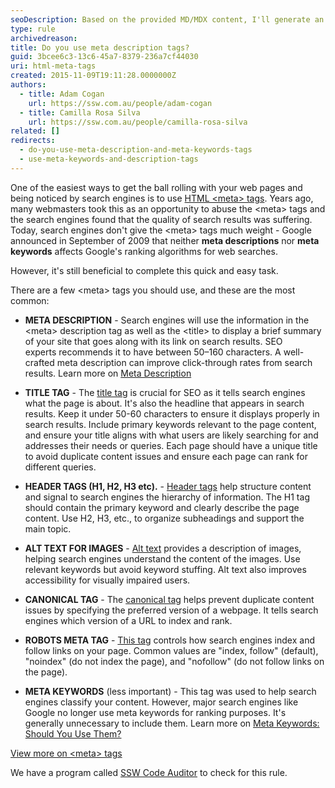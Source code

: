 ```yaml
---
seoDescription: Based on the provided MD/MDX content, I'll generate an SEO description for you. Please provide the content below, and I'll create a concise, 150-160 character-long description that includes primary keywords and reflects user intent. Please paste the content below, and I'll get started! 😊
type: rule
archivedreason:
title: Do you use meta description tags?
guid: 3bcee6c3-13c6-45a7-8379-236a7cf44030
uri: html-meta-tags
created: 2015-11-09T19:11:28.0000000Z
authors:
  - title: Adam Cogan
    url: https://ssw.com.au/people/adam-cogan
  - title: Camilla Rosa Silva
    url: https://ssw.com.au/people/camilla-rosa-silva
related: []
redirects:
  - do-you-use-meta-description-and-meta-keywords-tags
  - use-meta-keywords-and-description-tags
---
```


One of the easiest ways to get the ball rolling with your web pages and being noticed by search engines is to use [HTML &lt;meta&gt; tags](https://www.w3schools.com/tags/tag_meta.asp). Years ago, many webmasters took this as an opportunity to abuse the &lt;meta&gt; tags and the search engines found that the quality of search results was suffering. Today, search engines don't give the &lt;meta&gt; tags much weight - Google announced in September of 2009 that neither **meta descriptions** nor **meta keywords** affects Google's ranking algorithms for web searches.

However, it's still beneficial to complete this quick and easy task.

<!--endintro-->

There are a few &lt;meta&gt; tags you should use, and these are the most common:

* **META DESCRIPTION** - Search engines will use the information in the &lt;meta&gt; description tag as well as the &lt;title&gt; to display a brief summary of your site that goes along with its link on search results. SEO experts recommends it to have between 50–160 characters. A well-crafted meta description can improve click-through rates from search results. Learn more on [Meta Description](https://moz.com/learn/seo/meta-description)
  
* **TITLE TAG** - The [title tag](https://www.semrush.com/blog/title-tag/) is crucial for SEO as it tells search engines what the page is about. It's also the headline that appears in search results. Keep it under 50-60 characters to ensure it displays properly in search results. Include primary keywords relevant to the page content, and ensure your title aligns with what users are likely searching for and addresses their needs or queries. Each page should have a unique title to avoid duplicate content issues and ensure each page can rank for different queries.

*  **HEADER TAGS (H1, H2, H3 etc).** - [Header tags](https://www.semrush.com/blog/header-tag/) help structure content and signal to search engines the hierarchy of information. The H1 tag should contain the primary keyword and clearly describe the page content. Use H2, H3, etc., to organize subheadings and support the main topic.

* **ALT TEXT FOR IMAGES** - [Alt text](https://www.semrush.com/blog/alt-text/) provides a description of images, helping search engines understand the content of the images. Use relevant keywords but avoid keyword stuffing. Alt text also improves accessibility for visually impaired users.

* **CANONICAL TAG** - The [canonical tag](https://www.semrush.com/blog/canonical-url-guide/) helps prevent duplicate content issues by specifying the preferred version of a webpage. It tells search engines which version of a URL to index and rank.

* **ROBOTS META TAG** - [This tag](https://www.semrush.com/blog/beginners-guide-robots-txt/) controls how search engines index and follow links on your page. Common values are "index, follow" (default), "noindex" (do not index the page), and "nofollow" (do not follow links on the page).
  
* **META KEYWORDS** (less important) - This tag was used to help search engines classify your content. However, major search engines like Google no longer use meta keywords for ranking purposes. It's generally unnecessary to include them. Learn more on [Meta Keywords: Should You Use Them?](https://www.semrush.com/blog/meta-keywords/)

[View more on &lt;meta&gt; tags](https://www.w3schools.com/tags/tag_meta.asp)

We have a program called [SSW Code Auditor](https://codeauditor.com/) to check for this rule.
